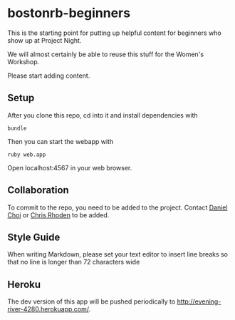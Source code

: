# bostonrb-beginners

This is the starting point for putting up helpful content for beginners
who show up at Project Night. 

We will almost certainly be able to reuse this stuff for the Women's
Workshop.

Please start adding content. 

## Setup

After you clone this repo, cd into it and install dependencies with

    bundle 

Then you can start the webapp with 

    ruby web.app

Open localhost:4567 in your web browser.

## Collaboration

To commit to the repo, you need to be added to the project. Contact
[Daniel Choi](danchoi) or [Chris Rhoden](chrisrhoden) to be added.

[danchoi]:https://github.com/danchoi
[chrisrhoden]:https://github.com/chrisrhoden

## Style Guide

When writing Markdown, please set your text editor to insert line breaks
so that no line is longer than 72 characters wide

## Heroku

The dev version of this app will be pushed periodically to
<http://evening-river-4280.herokuapp.com/>.

